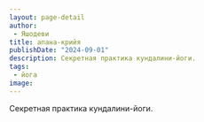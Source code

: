 ```yaml
---
layout: page-detail
author:
 - Яшодеви
title: апана-крийя
publishDate: "2024-09-01"
description: Секретная практика кундалини-йоги.
tags:
 - йога
image: 
---
```


Секретная практика кундалини-йоги.


